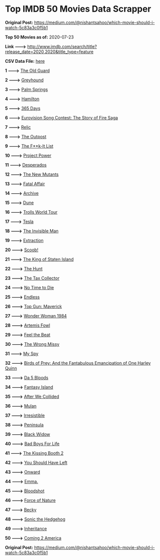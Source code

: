 # Top IMDB 50 Movies Data Scrapper

**Original Post:** https://medium.com/@nishantsahoo/which-movie-should-i-watch-5c83a3c0f5b1

**Top 50 Movies as of:** 2020-07-23

**Link --->** http://www.imdb.com/search/title?release_date=2020,2020&title_type=feature

**CSV Data File:** [here](/Data/data.csv)

**1 --->** [The Old Guard](https://www.imdb.com/title/tt7556122/?ref_=adv_li_tt)

**2 --->** [Greyhound](https://www.imdb.com/title/tt6048922/?ref_=adv_li_tt)

**3 --->** [Palm Springs](https://www.imdb.com/title/tt9484998/?ref_=adv_li_tt)

**4 --->** [Hamilton](https://www.imdb.com/title/tt8503618/?ref_=adv_li_tt)

**5 --->** [365 Days](https://www.imdb.com/title/tt10886166/?ref_=adv_li_tt)

**6 --->** [Eurovision Song Contest: The Story of Fire Saga](https://www.imdb.com/title/tt8580274/?ref_=adv_li_tt)

**7 --->** [Relic](https://www.imdb.com/title/tt9072352/?ref_=adv_li_tt)

**8 --->** [The Outpost](https://www.imdb.com/title/tt3833480/?ref_=adv_li_tt)

**9 --->** [The F**k-It List](https://www.imdb.com/title/tt8145202/?ref_=adv_li_tt)

**10 --->** [Project Power](https://www.imdb.com/title/tt7550000/?ref_=adv_li_tt)

**11 --->** [Desperados](https://www.imdb.com/title/tt1545304/?ref_=adv_li_tt)

**12 --->** [The New Mutants](https://www.imdb.com/title/tt4682266/?ref_=adv_li_tt)

**13 --->** [Fatal Affair](https://www.imdb.com/title/tt11057594/?ref_=adv_li_tt)

**14 --->** [Archive](https://www.imdb.com/title/tt6882604/?ref_=adv_li_tt)

**15 --->** [Dune](https://www.imdb.com/title/tt1160419/?ref_=adv_li_tt)

**16 --->** [Trolls World Tour](https://www.imdb.com/title/tt6587640/?ref_=adv_li_tt)

**17 --->** [Tesla](https://www.imdb.com/title/tt5259822/?ref_=adv_li_tt)

**18 --->** [The Invisible Man](https://www.imdb.com/title/tt1051906/?ref_=adv_li_tt)

**19 --->** [Extraction](https://www.imdb.com/title/tt8936646/?ref_=adv_li_tt)

**20 --->** [Scoob!](https://www.imdb.com/title/tt3152592/?ref_=adv_li_tt)

**21 --->** [The King of Staten Island](https://www.imdb.com/title/tt9686708/?ref_=adv_li_tt)

**22 --->** [The Hunt](https://www.imdb.com/title/tt8244784/?ref_=adv_li_tt)

**23 --->** [The Tax Collector](https://www.imdb.com/title/tt8461224/?ref_=adv_li_tt)

**24 --->** [No Time to Die](https://www.imdb.com/title/tt2382320/?ref_=adv_li_tt)

**25 --->** [Endless](https://www.imdb.com/title/tt5723282/?ref_=adv_li_tt)

**26 --->** [Top Gun: Maverick](https://www.imdb.com/title/tt1745960/?ref_=adv_li_tt)

**27 --->** [Wonder Woman 1984](https://www.imdb.com/title/tt7126948/?ref_=adv_li_tt)

**28 --->** [Artemis Fowl](https://www.imdb.com/title/tt3089630/?ref_=adv_li_tt)

**29 --->** [Feel the Beat](https://www.imdb.com/title/tt10714856/?ref_=adv_li_tt)

**30 --->** [The Wrong Missy](https://www.imdb.com/title/tt9619798/?ref_=adv_li_tt)

**31 --->** [My Spy](https://www.imdb.com/title/tt8242084/?ref_=adv_li_tt)

**32 --->** [Birds of Prey: And the Fantabulous Emancipation of One Harley Quinn](https://www.imdb.com/title/tt7713068/?ref_=adv_li_tt)

**33 --->** [Da 5 Bloods](https://www.imdb.com/title/tt9777644/?ref_=adv_li_tt)

**34 --->** [Fantasy Island](https://www.imdb.com/title/tt0983946/?ref_=adv_li_tt)

**35 --->** [After We Collided](https://www.imdb.com/title/tt10362466/?ref_=adv_li_tt)

**36 --->** [Mulan](https://www.imdb.com/title/tt4566758/?ref_=adv_li_tt)

**37 --->** [Irresistible](https://www.imdb.com/title/tt9076562/?ref_=adv_li_tt)

**38 --->** [Peninsula](https://www.imdb.com/title/tt8850222/?ref_=adv_li_tt)

**39 --->** [Black Widow](https://www.imdb.com/title/tt3480822/?ref_=adv_li_tt)

**40 --->** [Bad Boys For Life](https://www.imdb.com/title/tt1502397/?ref_=adv_li_tt)

**41 --->** [The Kissing Booth 2](https://www.imdb.com/title/tt9784456/?ref_=adv_li_tt)

**42 --->** [You Should Have Left](https://www.imdb.com/title/tt8201852/?ref_=adv_li_tt)

**43 --->** [Onward](https://www.imdb.com/title/tt7146812/?ref_=adv_li_tt)

**44 --->** [Emma.](https://www.imdb.com/title/tt9214832/?ref_=adv_li_tt)

**45 --->** [Bloodshot](https://www.imdb.com/title/tt1634106/?ref_=adv_li_tt)

**46 --->** [Force of Nature](https://www.imdb.com/title/tt10308928/?ref_=adv_li_tt)

**47 --->** [Becky](https://www.imdb.com/title/tt10314450/?ref_=adv_li_tt)

**48 --->** [Sonic the Hedgehog](https://www.imdb.com/title/tt3794354/?ref_=adv_li_tt)

**49 --->** [Inheritance](https://www.imdb.com/title/tt7923220/?ref_=adv_li_tt)

**50 --->** [Coming 2 America](https://www.imdb.com/title/tt6802400/?ref_=adv_li_tt)

**Original Post:** https://medium.com/@nishantsahoo/which-movie-should-i-watch-5c83a3c0f5b1
